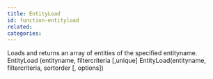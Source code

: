 ```yaml
---
title: EntityLoad
id: function-entityload
related:
categories:
---
```


Loads and returns an array of entities of the specified entityname.
EntityLoad (entityname, filtercriteria [,unique]
EntityLoad(entityname, filtercriteria, sortorder [, options])